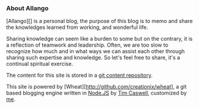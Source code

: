 ### About Allango

[Allango][] is a personal blog, the purpose of this blog is to memo and share the knowledges learned from working, and wonderful life.

Sharing knowledge can seem like a burden to some but on the contrary, it is a reflection of teamwork and leadership. Often, we are too slow to recognize how much and in what ways we can assist each other through sharing such expertise and knowledge. So let's feel free to share, it's a continual spiritual exercise.

The content for this site is stored in a [git content repository][].

This site is powered by [Wheat][http://github.com/creationix/wheat], a git based blogging engine written in [Node.JS][] by [Tim Caswell][], customized by [me][].

[Discoverer]: http://www.allango.tk/
[Tim Caswell]: http://creationix.com/
[node.js]: http://nodejs.org/
[Wheat]: http://github.com/creationix/wheat
[git content repository]: https://github.com/lvfangmin/blog
[me]: lvfangmin@gmail.com
